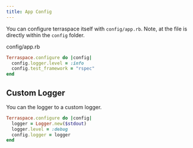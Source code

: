 ```yaml
---
title: App Config
---
```


You can configure terraspace itself with `config/app.rb`. Note, at the file is directly within the `config` folder.

config/app.rb

```ruby
Terraspace.configure do |config|
  config.logger.level = :info
  config.test_framework = "rspec"
end
```

## Custom Logger

You can the logger to a custom logger.

```ruby
Terraspace.configure do |config|
  logger = Logger.new($stdout)
  logger.level = :debug
  config.logger = logger
end
```
